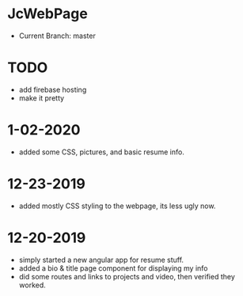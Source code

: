 # JcWebPage
- Current Branch: master

# TODO
- add firebase hosting
- make it pretty

# 1-02-2020
- added some CSS, pictures, and basic resume info.

# 12-23-2019
- added mostly CSS styling to the webpage, its less ugly now.

# 12-20-2019
- simply started a new angular app for resume stuff.
- added a bio & title page component for displaying my info
- did some routes and links to projects and video, then verified they worked.
